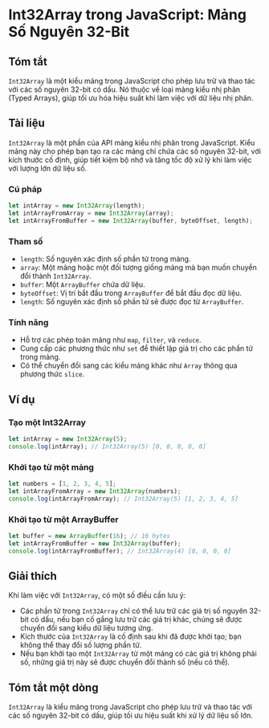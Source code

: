 <!--
Meta Description: # Int32Array trong JavaScript: Mảng Số Nguyên 32-Bit ## Tóm tắt `Int32Array` là một kiểu mảng trong JavaScript cho phép lưu trữ và thao tác với các số...
Meta Keywords: int32array, mảng, một, các, trong
-->

# Int32Array trong JavaScript: Mảng Số Nguyên 32-Bit

## Tóm tắt
`Int32Array` là một kiểu mảng trong JavaScript cho phép lưu trữ và thao tác với các số nguyên 32-bit có dấu. Nó thuộc về loại mảng kiểu nhị phân (Typed Arrays), giúp tối ưu hóa hiệu suất khi làm việc với dữ liệu nhị phân.

## Tài liệu
`Int32Array` là một phần của API mảng kiểu nhị phân trong JavaScript. Kiểu mảng này cho phép bạn tạo ra các mảng chỉ chứa các số nguyên 32-bit, với kích thước cố định, giúp tiết kiệm bộ nhớ và tăng tốc độ xử lý khi làm việc với lượng lớn dữ liệu số.

### Cú pháp
```javascript
let intArray = new Int32Array(length);
let intArrayFromArray = new Int32Array(array);
let intArrayFromBuffer = new Int32Array(buffer, byteOffset, length);
```

### Tham số
- `length`: Số nguyên xác định số phần tử trong mảng.
- `array`: Một mảng hoặc một đối tượng giống mảng mà bạn muốn chuyển đổi thành `Int32Array`.
- `buffer`: Một `ArrayBuffer` chứa dữ liệu.
- `byteOffset`: Vị trí bắt đầu trong `ArrayBuffer` để bắt đầu đọc dữ liệu.
- `length`: Số nguyên xác định số phần tử sẽ được đọc từ `ArrayBuffer`.

### Tính năng
- Hỗ trợ các phép toán mảng như `map`, `filter`, và `reduce`.
- Cung cấp các phương thức như `set` để thiết lập giá trị cho các phần tử trong mảng.
- Có thể chuyển đổi sang các kiểu mảng khác như `Array` thông qua phương thức `slice`.

## Ví dụ
### Tạo một Int32Array
```javascript
let intArray = new Int32Array(5);
console.log(intArray); // Int32Array(5) [0, 0, 0, 0, 0]
```

### Khởi tạo từ một mảng
```javascript
let numbers = [1, 2, 3, 4, 5];
let intArrayFromArray = new Int32Array(numbers);
console.log(intArrayFromArray); // Int32Array(5) [1, 2, 3, 4, 5]
```

### Khởi tạo từ một ArrayBuffer
```javascript
let buffer = new ArrayBuffer(16); // 16 bytes
let intArrayFromBuffer = new Int32Array(buffer);
console.log(intArrayFromBuffer); // Int32Array(4) [0, 0, 0, 0]
```

## Giải thích
Khi làm việc với `Int32Array`, có một số điều cần lưu ý:
- Các phần tử trong `Int32Array` chỉ có thể lưu trữ các giá trị số nguyên 32-bit có dấu, nếu bạn cố gắng lưu trữ các giá trị khác, chúng sẽ được chuyển đổi sang kiểu dữ liệu tương ứng.
- Kích thước của `Int32Array` là cố định sau khi đã được khởi tạo; bạn không thể thay đổi số lượng phần tử.
- Nếu bạn khởi tạo một `Int32Array` từ một mảng có các giá trị không phải số, những giá trị này sẽ được chuyển đổi thành số (nếu có thể).

## Tóm tắt một dòng
`Int32Array` là kiểu mảng trong JavaScript cho phép lưu trữ và thao tác với các số nguyên 32-bit có dấu, giúp tối ưu hiệu suất khi xử lý dữ liệu số lớn.